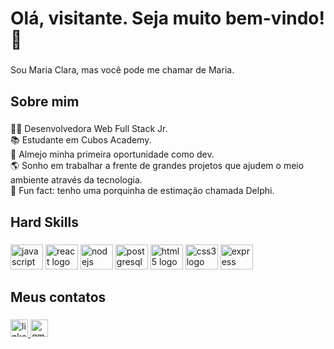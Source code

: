 <h1 align="left">Olá, visitante. Seja muito bem-vindo! 👋</h1>

###

<p align="left">Sou Maria Clara, mas você pode me chamar de Maria.</p>

###

<h2 align="left">Sobre mim</h2>

###

<p align="left">👩‍💻  Desenvolvedora Web Full Stack Jr.<br>📚  Estudante em Cubos Academy.<br>🎯  Almejo minha primeira oportunidade como dev.<br>🌎  Sonho em trabalhar a frente de grandes projetos que ajudem o meio ambiente através da tecnologia.<br>🎲 Fun fact: tenho uma porquinha de estimação chamada Delphi.</p>

###

<h2 align="left">Hard Skills</h2>

###

<div align="left">
  <img src="https://cdn.jsdelivr.net/gh/devicons/devicon/icons/javascript/javascript-original.svg" height="40" width="52" alt="javascript logo"  />
  <img src="https://cdn.jsdelivr.net/gh/devicons/devicon/icons/react/react-original.svg" height="40" width="52" alt="react logo"  />
  <img src="https://cdn.jsdelivr.net/gh/devicons/devicon/icons/nodejs/nodejs-original.svg" height="40" width="52" alt="nodejs logo"  />
  <img src="https://cdn.jsdelivr.net/gh/devicons/devicon/icons/postgresql/postgresql-original.svg" height="40" width="52" alt="postgresql logo"  />
  <img src="https://cdn.jsdelivr.net/gh/devicons/devicon/icons/html5/html5-original.svg" height="40" width="52" alt="html5 logo"  />
  <img src="https://cdn.jsdelivr.net/gh/devicons/devicon/icons/css3/css3-original.svg" height="40" width="52" alt="css3 logo"  />
  <img src="https://cdn.jsdelivr.net/gh/devicons/devicon/icons/express/express-original.svg" height="40" width="52" alt="express logo"  />
</div>

###

<h2 align="left">Meus contatos</h2>

###

<div align="left">
  <a href="https://www.linkedin.com/in/maria-clara-negrao-dev/" target="_blank">
    <img src="https://img.shields.io/static/v1?message=LinkedIn&logo=linkedin&label=&color=0077B5&logoColor=white&labelColor=&style=flat" height="28" alt="linkedin logo"  />
  </a>
  <a href="claranegrao11@gmail.com" target="_blank">
    <img src="https://img.shields.io/static/v1?message=Gmail&logo=gmail&label=&color=D14836&logoColor=white&labelColor=&style=flat" height="28" alt="gmail logo"  />
  </a>
</div>

###
